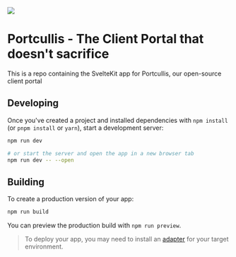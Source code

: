 ![](https://drive.google.com/uc?export=download&id=1wLSnQj4J8V6luYK1DdGrg2p71aCCTOFN)

# Portcullis - The Client Portal that doesn't sacrifice

This is a repo containing the SvelteKit app for Portcullis, our open-source client portal

## Developing

Once you've created a project and installed dependencies with `npm install` (or `pnpm install` or `yarn`), start a development server:

```bash
npm run dev

# or start the server and open the app in a new browser tab
npm run dev -- --open
```

## Building

To create a production version of your app:

```bash
npm run build
```

You can preview the production build with `npm run preview`.

> To deploy your app, you may need to install an [adapter](https://kit.svelte.dev/docs/adapters) for your target environment.
